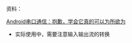 资料：

[Android串口通信：抱歉，学会它真的可以为所欲为](https://juejin.im/post/5afcfba3f265da0b95274f46)



* 实际使用中，需要注意输入输出流的转换